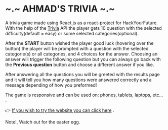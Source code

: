 # ~.~ AHMAD'S TRIVIA ~.~

A trivia game made using React.js as a react-project for HackYourFuture.<br/>
With the help of the [Trivia](https://the-trivia-api.com/) API the player gets 10 question with the selected difficulty(default = easy) or some selected categories(optional).

After the **START** button wished the player good luck (hovering over the button) the player will be prompted with a question with the selected categorie(s) 
or all categories, and 4 choices for the answer. Choosing an answer will trigger the following question but you can always go back with the **Previous question** button and choose a different answer if you like.

After answering all the questions you will be greeted with the results page and it will tell you how many questions were answered correctly and a message depending of how you preformed!

The game is responsive and can be used on: phones, tablets, laptops, etc... .

:point_right: [If you wish to try the website you can click here](linktoproject) .


Note!, Watch out for the easter egg.
